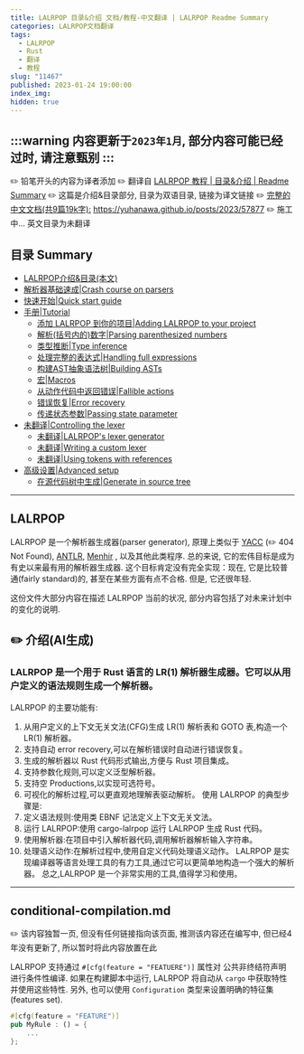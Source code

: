 ```yaml
---
title: LALRPOP 目录&介绍 文档/教程-中文翻译 | LALRPOP Readme Summary
categories: LALRPOP文档翻译
tags:
  - LALRPOP
  - Rust
  - 翻译
  - 教程
slug: "11467"
published: 2023-01-24 19:00:00
index_img:
hidden: true
---
```

:::warning
内容更新于`2023年1月`, 部分内容可能已经过时, 请注意甄别
:::
---
✏️ 铅笔开头的内容为译者添加
✏️ 翻译自 [LALRPOP 教程 | 目录&介绍 | Readme Summary](http://lalrpop.github.io/lalrpop/index.html) 
✏️ 这篇是介绍&目录部分,  目录为双语目录,  链接为译文链接
✏️ [完整的中文文档(共9篇19k字):](<https://yuhanawa.github.io/posts/2023/57877/>) <https://yuhanawa.github.io/posts/2023/57877>
✏️ 施工中... 英文目录为未翻译


## 目录 Summary

- [LALRPOP介绍&目录(本文)](https://yuhanawa.github.io/posts/2023/11467/)
- [解析器基础速成|Crash course on parsers](https://yuhanawa.github.io/posts/2023/51562/)
- [快速开始|Quick start guide](https://yuhanawa.github.io/posts/2023/17808/)
- [手册|Tutorial](https://yuhanawa.github.io/posts/2023/57877/)
  - [添加 LALRPOP 到你的项目|Adding LALRPOP to your project](https://yuhanawa.github.io/posts/2023/57877/#01)
  - [解析(括号内的)数字|Parsing parenthesized numbers](https://yuhanawa.github.io/posts/2023/57877/#02)
  - [类型推断|Type inference](https://yuhanawa.github.io/posts/2023/57877/#03)
  - [处理完整的表达式|Handling full expressions](https://yuhanawa.github.io/posts/2023/57877/#04)
  - [构建AST抽象语法树|Building ASTs](https://yuhanawa.github.io/posts/2023/57877/#05)
  - [宏|Macros](https://yuhanawa.github.io/posts/2023/57877/#06)
  - [从动作代码中返回错误|Fallible actions](https://yuhanawa.github.io/posts/2023/57877/#07)
  - [错误恢复|Error recovery](https://yuhanawa.github.io/posts/2023/57877/#08)
  - [传递状态参数|Passing state parameter](https://yuhanawa.github.io/posts/2023/57877/#09)
- [未翻译|Controlling the lexer](http://lalrpop.github.io/lalrpop/lexer_tutorial/index.html)
  - [未翻译|LALRPOP's lexer generator](http://lalrpop.github.io/lalrpop/lexer_tutorial/index.html)
  - [未翻译|Writing a custom lexer](http://lalrpop.github.io/lalrpop/lexer_tutorial/index.html)
  - [未翻译|Using tokens with references](http://lalrpop.github.io/lalrpop/lexer_tutorial/index.html)
- [高级设置|Advanced setup](https://yuhanawa.github.io/posts/2023/21239/)
  - [在源代码树中生成|Generate in source tree](https://yuhanawa.github.io/posts/2023/21239/#generate_in_source)

-----------


## LALRPOP

LALRPOP 是一个解析器生成器(parser generator), 原理上类似于 [YACC] (✏️ 404 Not Found),  [ANTLR],  [Menhir] , 以及其他此类程序. 
总的来说, 它的宏伟目标是成为有史以来最有用的解析器生成器. 这个目标肯定没有完全实现：现在, 它是比较普通(fairly standard)的, 甚至在某些方面有点不合格. 但是, 它还很年轻.   

这份文件大部分内容在描述 LALRPOP 当前的状况,  部分内容包括了对未来计划中的变化的说明.   


## ✏️ 介绍(AI生成)
### LALRPOP 是一个用于 Rust 语言的 LR(1) 解析器生成器。它可以从用户定义的语法规则生成一个解析器。
LALRPOP 的主要功能有:
1. 从用户定义的上下文无关文法(CFG)生成 LR(1) 解析表和 GOTO 表,构造一个 LR(1) 解析器。
2. 支持自动 error recovery,可以在解析错误时自动进行错误恢复。
3. 生成的解析器以 Rust 代码形式输出,方便与 Rust 项目集成。
4. 支持参数化规则,可以定义泛型解析器。
5. 支持空 Productions,以实现可选符号。
6. 可视化的解析过程,可以更直观地理解表驱动解析。
使用 LALRPOP 的典型步骤是:
1. 定义语法规则:使用类 EBNF 记法定义上下文无关文法。
2. 运行 LALRPOP:使用 cargo-lalrpop 运行 LALRPOP 生成 Rust 代码。
3. 使用解析器:在项目中引入解析器代码,调用解析器解析输入字符串。
4. 处理语义动作:在解析过程中,使用自定义代码处理语义动作。
LALRPOP 是实现编译器等语言处理工具的有力工具,通过它可以更简单地构造一个强大的解析器。
总之,LALRPOP 是一个非常实用的工具,值得学习和使用。


[YACC]: http://dinosaur.compilertools.net/yacc/
[ANTLR]: http://www.antlr.org/
[Menhir]: http://gallium.inria.fr/~fpottier/menhir/




---
<md id="conditional-compilation"/>

## conditional-compilation.md  
✏️ 该内容独暂一页, 但没有任何链接指向该页面, 推测该内容还在编写中, 但已经4年没有更新了, 所以暂时将此内容放置在此


LALRPOP 支持通过 `#[cfg(feature = "FEATUERE")]` 属性对 公共非终结符声明 进行条件性编译. 
如果在构建脚本中运行, LALRPOP 将自动从 `cargo` 中获取特性并使用这些特性. 
另外, 也可以使用 `Configuration` 类型来设置明确的特征集(features set). 
```rust
#[cfg(feature = "FEATURE")]
pub MyRule : () = {
    ...
};
```
